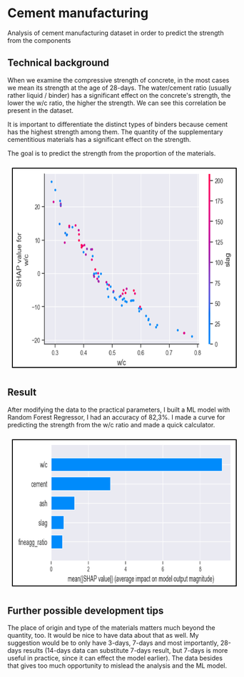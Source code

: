 # Cement manufacturing
Analysis of cement manufacturing dataset in order to predict the strength from the components

## Technical background
When we examine the compressive strength of concrete, in the most cases we mean its strength at the age of 28-days. 
The water/cement ratio (usually rather liquid / binder) has a significant effect on the concrete's strength, the lower the w/c ratio, the higher the strength. We can see this correlation be present in the dataset.

It is important to differentiate the distinct types of binders because cement has the highest strength among them. The quantity of the supplementary cementitious materials has a significant effect on the strength.

The goal is to predict the strength from the proportion of the materials.

<center><img src="illustration.png" style="width: 671px; height: 449px; margin: 10px; border: 2px solid #000; box-sizing: border-box;"></center>

## Result
After modifying the data to the practical parameters, I built a ML model with Random Forest Regressor, I had an accuracy of 82,3%. 
I made a curve for predicting the strength from the w/c ratio and made a quick calculator.

<center><img src="illustration_2.png" style="width: 803px; height: 330px; margin: 10px; border: 2px solid #000; box-sizing: border-box;"></center>

## Further possible development tips
The place of origin and type of the materials matters much beyond the quantity, too. It would be nice to have data about that as well. 
My suggestion would be to only have 3-days, 7-days and most importantly, 28-days results (14-days data can substitute 7-days result, but 7-days is more useful in practice, since it can effect the model earlier).
The data besides that gives too much opportunity to mislead the analysis and the ML model.